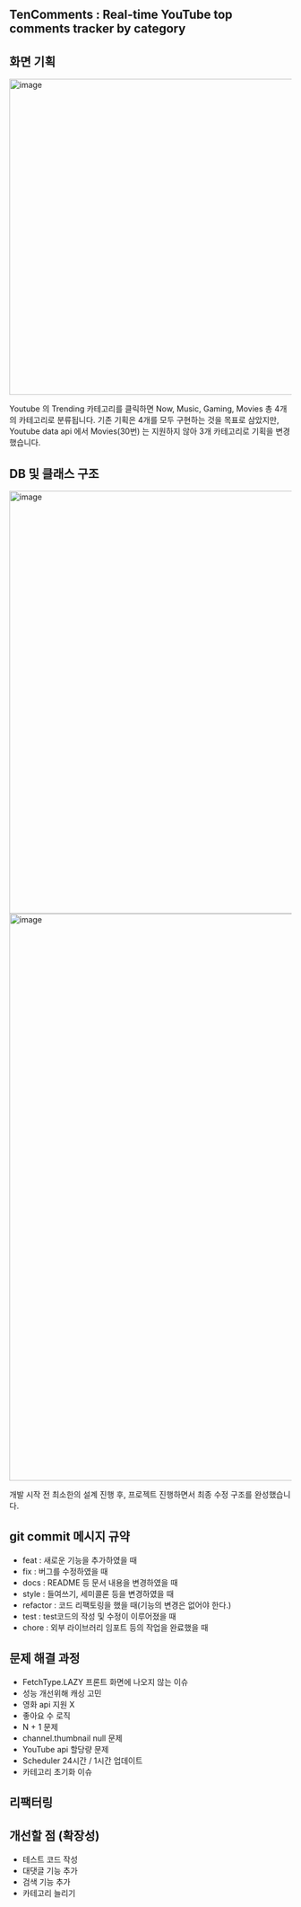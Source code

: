 ## TenComments : Real-time YouTube top comments tracker by category
## 화면 기획
<img width="563" alt="image" src="https://github.com/user-attachments/assets/093e1af8-17b0-4d32-b9d0-3a59f9991c59">

Youtube 의 Trending 카테고리를 클릭하면 Now, Music, Gaming, Movies 총 4개의 카테고리로 분류됩니다.
기존 기획은 4개를 모두 구현하는 것을 목표로 삼았지만, Youtube data api 에서 Movies(30번) 는 지원하지 않아 3개 카테고리로 기획을 변경했습니다.

## DB 및 클래스 구조
<img width="753" alt="image" src="https://github.com/user-attachments/assets/8081424e-9c95-42cd-94ac-dea6b268a7b1">

<img width="1010" alt="image" src="https://github.com/user-attachments/assets/5a48d3dd-5590-473f-89a6-f5b9d83adfda">

개발 시작 전 최소한의 설계 진행 후, 프로젝트 진행하면서 최종 수정 구조를 완성했습니다.
## git commit 메시지 규약
- feat : 새로운 기능을 추가하였을 때
- fix : 버그를 수정하였을 때
- docs : README 등 문서 내용을 변경하였을 때
- style : 들여쓰기, 세미콜론 등을 변경하였을 때
- refactor : 코드 리팩토링을 했을 때(기능의 변경은 없어야 한다.)
- test : test코드의 작성 및 수정이 이루어졌을 때
- chore : 외부 라이브러리 임포트 등의 작업을 완료했을 때
## 문제 해결 과정
- FetchType.LAZY 프론트 화면에 나오지 않는 이슈
- 성능 개선위해 캐싱 고민
- 영화 api 지원 X
- 좋아요 수 로직
- N + 1 문제
- channel.thumbnail null 문제
- YouTube api 할당량 문제
- Scheduler 24시간 / 1시간 업데이트
- 카테고리 초기화 이슈
## 리팩터링
## 개선할 점 (확장성)
- 테스트 코드 작성
- 대댓글 기능 추가
- 검색 기능 추가
- 카테고리 늘리기
